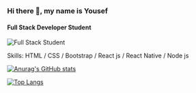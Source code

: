 
### Hi there 👋, my name is Yousef
#### Full Stack Developer Student
![Full Stack Student](https://swas.io/static/hello-world-banner-d0a141d7bfcd1933c1d175b273805281-45f1b.jpg)


Skills: HTML / CSS / Bootstrap / React js / React Native / Node js

[![Anurag's GitHub stats](https://github-readme-stats.vercel.app/api?username=YousefProjects)](https://github.com/YousefProjects/github-readme-stats)
 

[![Top Langs](https://github-readme-stats.vercel.app/api/top-langs/?username=YousefProjects&layout=compact)](https://github.com/YousefProjects/github-readme-stats)

